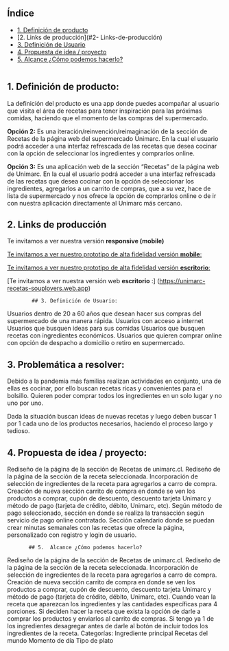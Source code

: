 ## Índice

* [1. Definición de producto](#1-Definición-de-producto)
* [2. Links de producción](#2- Links-de-producción)
* [3. Definición de Usuario](#3-Definición-de-Usuario)
* [4. Propuesta de idea / proyecto](#4-Propuesta-de-idea-/-proyecto)
* [5.  Alcance ¿Cómo podemos hacerlo?](#5-Alcance-¿Cómo-podemos-hacerlo?)


<img src="">

## 1. Definición de producto: 

La definición del producto es una app donde puedes acompañar al usuario que visita el área de recetas para tener inspiración para las próximas comidas, haciendo que el momento de las compras del supermercado.

**Opción 2:** Es una iteración/reinvención/reimaginación de la sección de Recetas de la página web del supermercado Unimarc. En la cual el usuario podrá acceder a una interfaz refrescada de las recetas que desea cocinar con la opción de seleccionar los ingredientes y comprarlos online. 

**Opción 3:** Es una aplicación web de la sección “Recetas” de la página web de Unimarc. En la cual el usuario podrá acceder a una interfaz refrescada de las recetas que desea cocinar con la opción de seleccionar los ingredientes, agregarlos a un carrito de compras, que a su vez, hace de lista de supermercado y nos ofrece la opción de comprarlos online o de ir con nuestra aplicación directamente al Unimarc más cercano. 

 ## 2. Links de producción

Te invitamos a ver nuestra versión **responsive (mobile)**

[Te invitamos a ver nuestro prototipo de alta fidelidad versión **mobile**:](https://www.figma.com/proto/jj9z9wdAuvcuXABN5Z7Nt2/Unimarc?node-id=187%3A1904&scaling=min-zoom)

[Te invitamos a ver nuestro prototipo de alta fidelidad versión **escritorio**: ](https://www.figma.com/proto/jj9z9wdAuvcuXABN5Z7Nt2/Unimarc?node-id=48%3A873&scaling=min-zoom) 

[Te invitamos a ver nuestra versión web **escritorio** :] (https://unimarc-recetas-souplovers.web.app)

            ## 3. Definición de Usuario:

Usuarios dentro de 20 a 60 años que desean hacer sus compras del supermercado de una manera rápida.
Usuarios con acceso a internet
Usuarios que busquen ideas para sus comidas
Usuarios que busquen recetas con ingredientes económicos.
Usuarios que quieren comprar online con opción de despacho a domicilio o retiro en supermercado.



## 3. Problemática a resolver:

Debido a la pandemia más familias realizan actividades en conjunto, una de ellas es cocinar, por ello buscan recetas ricas y convenientes para el bolsillo. Quieren poder comprar todos los ingredientes en un solo lugar y no uno por uno. 

Dada la situación buscan ideas de nuevas recetas y luego deben buscar 1 por 1 cada uno de los productos necesarios, haciendo el proceso largo y tedioso.



## 4. Propuesta de idea / proyecto:
Rediseño de la página de la sección de Recetas de unimarc.cl.
Rediseño de la página de la sección de la receta seleccionada. 
Incorporación de selección de ingredientes de la receta para agregarlos a carro de compra. 
Creación de nueva sección carrito de compra en donde se ven los productos a comprar, cupón de descuento, descuento tarjeta Unimarc y método de pago (tarjeta de crédito, débito, Unimarc, etc).
Según método de pago seleccionado, sección en donde se realiza la transacción según servicio de pago online contratado. 
Sección calendario donde se puedan crear minutas semanales con las recetas que ofrece la página, personalizado con registro y login de usuario.

           ## 5.  Alcance ¿Cómo podemos hacerlo? 
Rediseño de la página de la sección de Recetas de unimarc.cl.
Rediseño de la página de la sección de la receta seleccionada. 
Incorporación de selección de ingredientes de la receta para agregarlos a carro de compra. 
Creación de nueva sección carrito de compra en donde se ven los productos a comprar, cupón de descuento, descuento tarjeta Unimarc y método de pago (tarjeta de crédito, débito, Unimarc, etc).
Cuando vean la receta que aparezcan los ingredientes y las cantidades específicas para 4 porciones.
Si deciden hacer la receta que exista la opción de darle a comprar los productos y enviarlos al carrito de compras.
Si tengo ya 1 de los ingredientes desagregar antes de darle al botón de incluir todos los ingredientes de la receta.
Categorías:
Ingrediente principal
Recetas del mundo
Momento de día 
Tipo de plato



